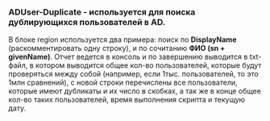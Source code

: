 ### ADUser-Duplicate - используется для поиска дублирующихся пользователей в AD. 

В блоке region используется два примера: поиск по **DisplayName** (раскомментировать одну строку), и по сочитанию **ФИО (sn + givenName)**. Отчет ведется в консоль и по завершению выводится в txt-файл, в котором выводится общее кол-во пользователей, которые будут проверяться между собой (например, если 1тыс. пользователей, то это 1млн сравнений), с новой строки перечислены все пользователи, которые имеют дубликаты и их число в скобках, а так же в конце общее кол-во таких пользователей, время выполнения скрипта и текущую дату.
